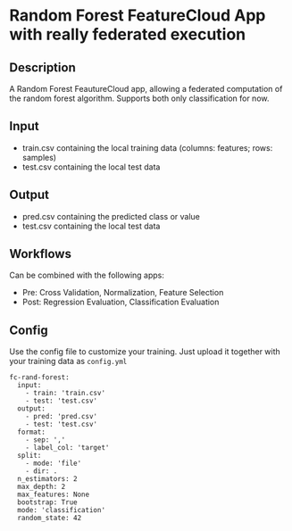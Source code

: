 # Random Forest FeatureCloud App with really federated execution

## Description
A Random Forest FeautureCloud app, allowing a federated computation of the random forest algorithm.
Supports both only classification for now.

## Input
- train.csv containing the local training data (columns: features; rows: samples)
- test.csv containing the local test data


## Output
- pred.csv containing the predicted class or value
- test.csv containing the local test data

## Workflows
Can be combined with the following apps:
- Pre: Cross Validation, Normalization, Feature Selection
- Post: Regression Evaluation, Classification Evaluation

## Config
Use the config file to customize your training. Just upload it together with your training data as `config.yml`
```
fc-rand-forest:
  input:
    - train: 'train.csv'
    - test: 'test.csv'
  output:
    - pred: 'pred.csv'
    - test: 'test.csv'
  format:
    - sep: ','
    - label_col: 'target'
  split:
    - mode: 'file'
    - dir: .
  n_estimators: 2
  max_depth: 2
  max_features: None
  bootstrap: True
  mode: 'classification'
  random_state: 42

```
